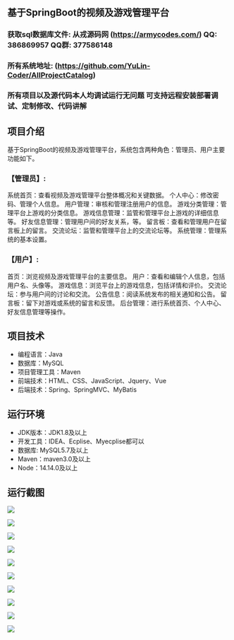 ## 基于SpringBoot的视频及游戏管理平台

###  获取sql数据库文件: 从戎源码网 (https://armycodes.com/) QQ: 386869957 QQ群: 377586148
###  所有系统地址: (https://github.com/YuLin-Coder/AllProjectCatalog) 
###  所有项目以及源代码本人均调试运行无问题 可支持远程安装部署调试、定制修改、代码讲解

## 项目介绍
基于SpringBoot的视频及游戏管理平台，系统包含两种角色：管理员、用户主要功能如下。

### 【管理员】:
系统首页：查看视频及游戏管理平台整体概况和关键数据。
个人中心：修改密码、管理个人信息。
用户管理：审核和管理注册用户的信息。
游戏分类管理：管理平台上游戏的分类信息。
游戏信息管理：监管和管理平台上游戏的详细信息等。
好友信息管理：管理用户间的好友关系，等。
留言板：查看和管理用户在留言板上的留言。
交流论坛：监管和管理平台上的交流论坛等。
系统管理：管理系统的基本设置。

### 【用户】:
首页：浏览视频及游戏管理平台的主要信息。
用户：查看和编辑个人信息，包括用户名、头像等。
游戏信息：浏览平台上的游戏信息，包括详情和评价。
交流论坛：参与用户间的讨论和交流。
公告信息：阅读系统发布的相关通知和公告。
留言板：留下对游戏或系统的留言和反馈。
后台管理：进行系统首页、个人中心、好友信息管理等操作。

## 项目技术
- 编程语言：Java
- 数据库：MySQL
- 项目管理工具：Maven
- 前端技术：HTML、CSS、JavaScript、Jquery、Vue
- 后端技术：Spring、SpringMVC、MyBatis

## 运行环境
- JDK版本：JDK1.8及以上
- 开发工具：IDEA、Ecplise、Myecplise都可以
- 数据库: MySQL5.7及以上
- Maven：maven3.0及以上
- Node：14.14.0及以上

## 运行截图
![](screenshot/1.png)

![](screenshot/2.png)

![](screenshot/3.png)

![](screenshot/4.png)

![](screenshot/5.png)

![](screenshot/6.png)

![](screenshot/7.png)

![](screenshot/8.png)

![](screenshot/9.png)

![](screenshot/10.png)